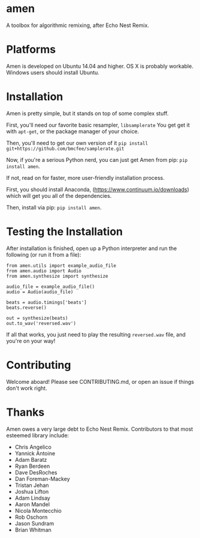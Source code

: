 # amen
A toolbox for algorithmic remixing, after Echo Nest Remix.

# Platforms
Amen is developed on Ubuntu 14.04 and higher.  OS X is probably workable.  Windows users should install Ubuntu.

# Installation
Amen is pretty simple, but it stands on top of some complex stuff.

First, you'll need our favorite basic resampler, `libsamplerate`  You get get it with `apt-get`, or the package manager of your choice.

Then, you'll need to get our own version of it `pip install git+https://github.com/bmcfee/samplerate.git`

Now, if you're a serious Python nerd, you can just get Amen from pip:  `pip install amen`.

If not, read on for faster, more user-friendly installation process.

First, you should install Anaconda, (https://www.continuum.io/downloads) which will get you all of the dependencies.

Then, install via pip:  `pip install amen`.

# Testing the Installation
After installation is finished, open up a Python interpreter and run the following (or run it from a file):
```
from amen.utils import example_audio_file
from amen.audio import Audio
from amen.synthesize import synthesize

audio_file = example_audio_file()
audio = Audio(audio_file)

beats = audio.timings['beats']
beats.reverse()

out = synthesize(beats)
out.to_wav('reversed.wav')
```

If all that works, you just need to play the resulting `reversed.wav` file, and you're on your way!

# Contributing
Welcome aboard!  Please see CONTRIBUTING.md, or open an issue if things don't work right.

# Thanks
Amen owes a very large debt to Echo Nest Remix.  Contributors to that most esteemed library include:
* Chris Angelico
* Yannick Antoine
* Adam Baratz
* Ryan Berdeen
* Dave DesRoches
* Dan Foreman-Mackey
* Tristan Jehan
* Joshua Lifton
* Adam Lindsay
* Aaron Mandel
* Nicola Montecchio
* Rob Oschorn
* Jason Sundram
* Brian Whitman
